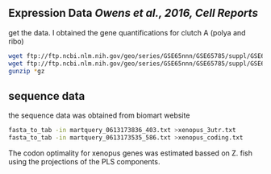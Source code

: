 ## Expression Data *Owens et al., 2016, Cell Reports*

get the data. I obtained the gene quantifications for clutch A (polya and ribo)

```bash
wget ftp://ftp.ncbi.nlm.nih.gov/geo/series/GSE65nnn/GSE65785/suppl/GSE65785_clutchApolyA_absolute_TPE_gene_isoform.txt.gz
wget ftp://ftp.ncbi.nlm.nih.gov/geo/series/GSE65nnn/GSE65785/suppl/GSE65785_clutchA_rdRNA_absolute_TPE_gene_isoform.txt.gz
gunzip *gz
```


## sequence data

the sequence data was obtained from biomart website

```bash
fasta_to_tab -in martquery_0613173836_403.txt >xenopus_3utr.txt
fasta_to_tab -in martquery_0613173535_586.txt >xenopus_coding.txt
```

The codon optimality for xenopus genes was estimated bassed on Z. fish using the projections of the PLS components.


